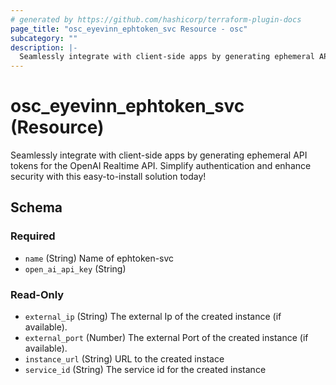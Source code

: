 ```yaml
---
# generated by https://github.com/hashicorp/terraform-plugin-docs
page_title: "osc_eyevinn_ephtoken_svc Resource - osc"
subcategory: ""
description: |-
  Seamlessly integrate with client-side apps by generating ephemeral API tokens for the OpenAI Realtime API. Simplify authentication and enhance security with this easy-to-install solution today!
---
```


# osc_eyevinn_ephtoken_svc (Resource)

Seamlessly integrate with client-side apps by generating ephemeral API tokens for the OpenAI Realtime API. Simplify authentication and enhance security with this easy-to-install solution today!



<!-- schema generated by tfplugindocs -->
## Schema

### Required

- `name` (String) Name of ephtoken-svc
- `open_ai_api_key` (String)

### Read-Only

- `external_ip` (String) The external Ip of the created instance (if available).
- `external_port` (Number) The external Port of the created instance (if available).
- `instance_url` (String) URL to the created instace
- `service_id` (String) The service id for the created instance
